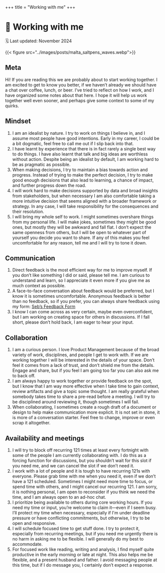+++
title = "Working with me"
+++

# 🤝 Working with me

🗓️ Last updated: November 2024

{{< figure src="../images/posts/malta_saltpens_waves.webp">}}

## Meta
Hi! If you are reading this we are probably about to start working together. I am excited to get to know you better, if we haven’t already we should have a chat over coffee, lunch, or beer.
I’ve tried to reflect on how I work, and I have organized some notes about that here. I hope it will help us work together well even sooner, and perhaps give some context to some of my quirks.

## Mindset
1. I am an idealist by nature. I try to work on things I believe in, and I assume most people have good intentions. Early in my career, I could be a bit dogmatic, feel free to call me out if I slip back into that.
1.  I have learnt by experience that there is in fact rarely a single best way to do things. I have also learnt that talk and big ideas are worthless without action. Despite being an idealist by default, I am working hard to be as pragmatic as possible.
1. When making decisions, I try to maintain a bias towards action and progress. Instead of trying to make the perfect decision, I try to make good enough decisions that also lead to learning, a chance of impact, and further progress down the road.
1. I will work hard to make decisions supported by data and broad insights from stakeholders, but when necessary I am also comfortable taking a more intuitive decision that seems aligned with a broader framework or strategy. In any case, I will take responsibility for the consequences and their resolution.
1. I will bring my whole self to work. I might sometimes overshare things from my personal life. I will make jokes, sometimes they might be good ones, but mostly they will be awkward and fall flat. I don’t expect the same openness from others, but I will be open to whatever part of yourself you decide you want to share. If any of this makes you feel uncomfortable for any reason, tell me and I will try to tone it down.

## Communication
1. Direct feedback is the most efficient way for me to improve myself. If you don’t like something I did or said, please tell me. I am curious to understand and learn, so I appreciate it even more if you give me as much context as possible.
1. A face-to-face conversation about feedback would be preferred, but I know it is sometimes uncomfortable. Anonymous feedback is better than no feedback, so if you prefer, you can always share feedback using my form: [Seb’s Feedback Form](https://sebcachia.notion.site/12f8820356da8054b33dc7d843752ca8?pvs=105)
1. I know I can come across as very certain, maybe even overconfident, but I am working on creating space for others in discussions. If I fall short, please don’t hold back, I am eager to hear your input.

## Collaboration
1. I am a curious person. I love Product Management because of the broad variety of work, disciplines, and people I get to work with. If we are working together I will be interested in the details of your space. Don’t feel it comes from a lack of trust, and don’t shield me from the details. Engage and share, but if you feel I am going too far you can also ask me to back off.
1. I am always happy to work together or provide feedback on the spot, but I know that I am way more effective when I take time to gain context, review artifacts and give a topic some thought. I am really grateful when somebody takes time to share a pre-read before a meeting. I will try to be disciplined around reviewing it, though sometimes I will fail.
1. When collaborating, I sometimes create a rough draft of a document or design to help make communication more explicit. It is not set in stone, it is more of a conversation starter. Feel free to change, improve or even scrap it altogether.

## Availability and meetings
1. I will try to block off recurring 121 times at least every fortnight with some of the people I am currently collaborating with. I do this as a forcing function for discussions, but you shouldn’t wait for this slot if you need me, and we can cancel the slot if we don’t need it.
1. I work with a lot of people and it is tough to have recurring 121s with everyone. Please grab time with me when you need it, even if we don’t have a 121 scheduled. Sometimes I might need more time to focus, or spend time with others, and I might cancel our recurring 121. I am sorry, it is nothing personal, I am open to reconsider if you think we need the time, and I am always open to an ad-hoc chat.
1. I prioritize being available to others during core working hours. If you need my time or input, you’re welcome to claim it—even if I seem busy. I’ll protect my time when necessary, especially if I'm under deadline pressure or have conflicting commitments, but otherwise, I try to be open and responsive.
1. I will schedule focused time to get stuff done. I try to protect it, especially from recurring meetings, but if you need me urgently there is no harm in asking me to be flexible. I will generally do my best to accommodate.
1. For focused work like reading, writing and analysis, I find myself quite productive in the early morning or late at night. This also helps me be flexible, and a present husband and father. I avoid messaging people at this time, but if I do message you, I certainly don’t expect a response.
